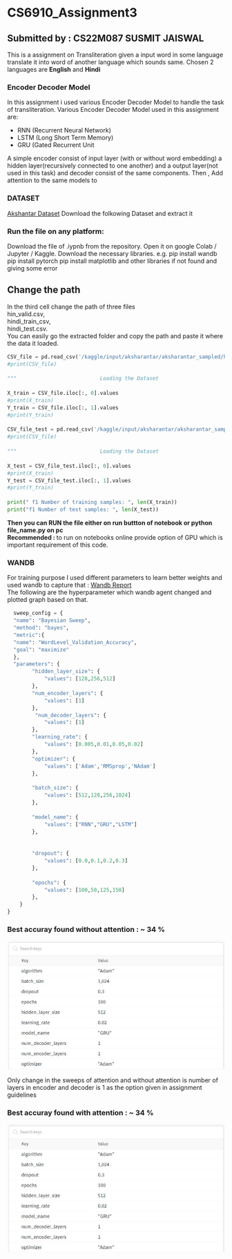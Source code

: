 # CS6910_Assignment3
<h2> Submitted by : CS22M087 SUSMIT JAISWAL</h2>
This is a assignment on Transliteration given a input word in some language translate it into word of another language which sounds same.
Chosen 2 languages are <b>English</b> and <b>Hindi</b>  

<h3> Encoder Decoder Model </h3>
In this assignment i used various Encoder Decoder Model to handle the task of transliteration.
Various Encoder Decoder Model used in this assignment are:
<ul>
  <li> RNN (Recurrent Neural Network) </li>
   <li> LSTM (Long Short Term Memory) </li>
   <li> GRU (Gated Recurrent Unit </li>
  </ul>
  A simple encoder consist of input layer (with or without word embedding) a hidden layer(recursively connected to one another) and a output layer(not used in this task) and decoder consist of the same components.
  Then ,
  Add attention to the same models to 
  <h3> DATASET </h3> 
<a href="https://drive.google.com/file/d/1uRKU4as2NlS9i8sdLRS1e326vQRdhvfw/view">Akshantar Dataset</a>
Download the folkowing Dataset and extract it

 <h3 >Run the file on any platform: </h3>
 Download the file of .iypnb from the repository.
 Open it on google Colab / Jupyter / Kaggle.
 Download the necessary libraries.
 e.g. pip install wandb
 pip install pytorch
 pip install matplotlib
 and other libraries if not found and giving some error
 
 <h2>Change the path</h2>
 In the third cell change the path of three files <br>
 hin_valid.csv,<br>
 hindi_train_csv,<br>
 hindi_test.csv.<br>
 You can easily go the extracted folder and copy the path and paste it where the data it loaded.
 
```python
CSV_file = pd.read_csv('/kaggle/input/aksharantar/aksharantar_sampled/hin/hin_train.csv')
#print(CSV_file)

"""                           Loading the Dataset                         """

X_train = CSV_file.iloc[:, 0].values
#print(X_train)
Y_train = CSV_file.iloc[:, 1].values
#print(Y_train)

CSV_file_test = pd.read_csv('/kaggle/input/aksharantar/aksharantar_sampled/hin/hin_valid.csv')
#print(CSV_file)

"""                           Loading the Dataset                         """

X_test = CSV_file_test.iloc[:, 0].values
#print(X_train)
Y_test = CSV_file_test.iloc[:, 1].values
#print(Y_train)

print(" f1 Number of training samples: ", len(X_train))
print("f1 Number of test samples: ", len(X_test))
```
<b> Then you can RUN the file either on run buttton of notebook or 
  python file_name.py on pc </b><br>
<b> Recommended : </b>  to run on notebooks online provide option of GPU which is important requirement of this code.  
  

<h3> WANDB</h3>
For training purpose I used different parameters to learn better weights and used wandb to capture that :
<a href="https://drive.google.com/file/d/1uRKU4as2NlS9i8sdLRS1e326vQRdhvfw/view">Wandb Report</a> <br>
The following are the hyperparameter which wandb agent changed and plotted graph based on that.

```python
  sweep_config = {
  "name": "Bayesian Sweep",
  "method": "bayes",
  "metric":{
  "name": "WordLevel_Validation_Accuracy",
  "goal": "maximize"
  },
  "parameters": {
        "hidden_layer_size": {
            "values": [128,256,512]
        },
        "num_encoder_layers": {
            "values": [1]
        },
         "num_decoder_layers": {
            "values": [1]
        },
        "learning_rate": {
            "values": [0.005,0.01,0.05,0.02]
        },
        "optimizer": {
            "values": ['Adam','RMSprop','NAdam']
        },
        
        "batch_size": {
            "values": [512,128,256,1024]
        },
        
        "model_name": {
            "values": ["RNN","GRU","LSTM"]
        },
 
        
        "dropout": {
            "values": [0.0,0.1,0.2,0.3]
        },
                    
        "epochs": {
            "values": [100,50,125,150]
        },        
    }
}


```

<h3>Best accuray found without attention : <b> ~ 34 % </b></h3>

![Hyper_parameter_Configuration](w_oattention.JPG)

Only change in the sweeps of attention and without attention is number of layers in encoder and decoder is 1 as the option given in assignment guidelines
<h3>Best accuray found with attention : <b> ~ 34 % </b></h3>

![Hyper_parameter_Configuration](w_oattention.JPG)
